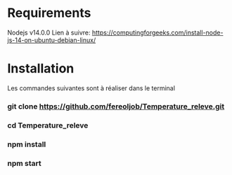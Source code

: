 # Requirements
Nodejs v14.0.0
Lien à suivre:  https://computingforgeeks.com/install-node-js-14-on-ubuntu-debian-linux/
# Installation 
Les commandes suivantes sont à réaliser dans le terminal 
### git clone https://github.com/fereoljob/Temperature_releve.git
### cd Temperature_releve 
### npm install
### npm start